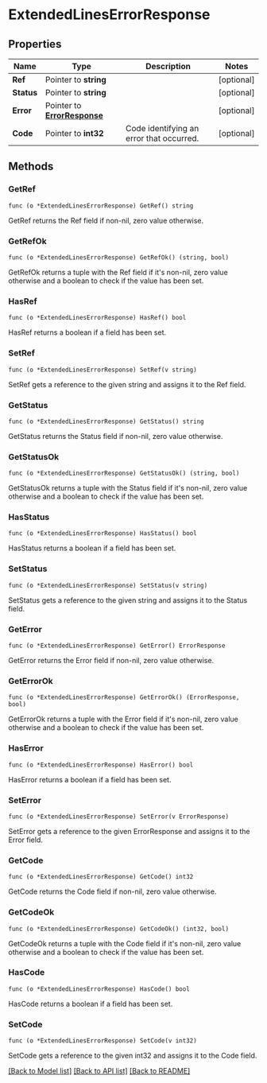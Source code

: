 # ExtendedLinesErrorResponse

## Properties

Name | Type | Description | Notes
------------ | ------------- | ------------- | -------------
**Ref** | Pointer to **string** |  | [optional] 
**Status** | Pointer to **string** |  | [optional] 
**Error** | Pointer to [**ErrorResponse**](ErrorResponse.md) |  | [optional] 
**Code** | Pointer to **int32** | Code identifying an error that occurred. | [optional] 

## Methods

### GetRef

`func (o *ExtendedLinesErrorResponse) GetRef() string`

GetRef returns the Ref field if non-nil, zero value otherwise.

### GetRefOk

`func (o *ExtendedLinesErrorResponse) GetRefOk() (string, bool)`

GetRefOk returns a tuple with the Ref field if it's non-nil, zero value otherwise
and a boolean to check if the value has been set.

### HasRef

`func (o *ExtendedLinesErrorResponse) HasRef() bool`

HasRef returns a boolean if a field has been set.

### SetRef

`func (o *ExtendedLinesErrorResponse) SetRef(v string)`

SetRef gets a reference to the given string and assigns it to the Ref field.

### GetStatus

`func (o *ExtendedLinesErrorResponse) GetStatus() string`

GetStatus returns the Status field if non-nil, zero value otherwise.

### GetStatusOk

`func (o *ExtendedLinesErrorResponse) GetStatusOk() (string, bool)`

GetStatusOk returns a tuple with the Status field if it's non-nil, zero value otherwise
and a boolean to check if the value has been set.

### HasStatus

`func (o *ExtendedLinesErrorResponse) HasStatus() bool`

HasStatus returns a boolean if a field has been set.

### SetStatus

`func (o *ExtendedLinesErrorResponse) SetStatus(v string)`

SetStatus gets a reference to the given string and assigns it to the Status field.

### GetError

`func (o *ExtendedLinesErrorResponse) GetError() ErrorResponse`

GetError returns the Error field if non-nil, zero value otherwise.

### GetErrorOk

`func (o *ExtendedLinesErrorResponse) GetErrorOk() (ErrorResponse, bool)`

GetErrorOk returns a tuple with the Error field if it's non-nil, zero value otherwise
and a boolean to check if the value has been set.

### HasError

`func (o *ExtendedLinesErrorResponse) HasError() bool`

HasError returns a boolean if a field has been set.

### SetError

`func (o *ExtendedLinesErrorResponse) SetError(v ErrorResponse)`

SetError gets a reference to the given ErrorResponse and assigns it to the Error field.

### GetCode

`func (o *ExtendedLinesErrorResponse) GetCode() int32`

GetCode returns the Code field if non-nil, zero value otherwise.

### GetCodeOk

`func (o *ExtendedLinesErrorResponse) GetCodeOk() (int32, bool)`

GetCodeOk returns a tuple with the Code field if it's non-nil, zero value otherwise
and a boolean to check if the value has been set.

### HasCode

`func (o *ExtendedLinesErrorResponse) HasCode() bool`

HasCode returns a boolean if a field has been set.

### SetCode

`func (o *ExtendedLinesErrorResponse) SetCode(v int32)`

SetCode gets a reference to the given int32 and assigns it to the Code field.


[[Back to Model list]](../README.md#documentation-for-models) [[Back to API list]](../README.md#documentation-for-api-endpoints) [[Back to README]](../README.md)



